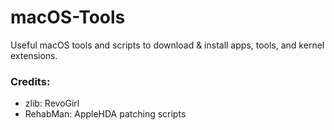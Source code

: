 # macOS-Tools
Useful macOS tools and scripts to download & install apps, tools, and kernel extensions.

### Credits:
- zlib: RevoGirl
- RehabMan: AppleHDA patching scripts
